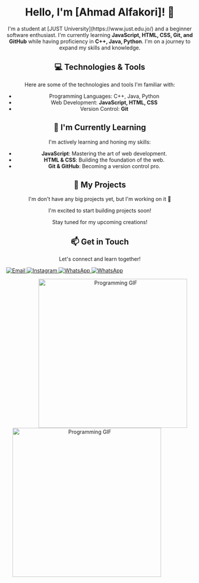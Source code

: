 <h1 align="center">Hello, I'm [Ahmad Alfakori]! 👋</h1>

<p align="center">I'm a student at [JUST University](https://www.just.edu.jo/) and a beginner software enthusiast. I'm currently learning <strong>JavaScript, HTML, CSS, Git, and GitHub</strong> while having proficiency in <strong>C++, Java, Python</strong>. I'm on a journey to expand my skills and knowledge.</p>

<h2 align="center">💻 Technologies & Tools</h2>

<p align="center">Here are some of the technologies and tools I'm familiar with:</p>

<ul align="center">
  <li>Programming Languages: C++, Java, Python</li>
  <li>Web Development: <strong>JavaScript, HTML, CSS</strong></li>
  <li>Version Control: <strong>Git</strong></li>
</ul>

<h2 align="center">🌱 I'm Currently Learning</h2>

<p align="center">I'm actively learning and honing my skills:</p>

<ul align="center">
  <li><strong>JavaScript</strong>: Mastering the art of web development.</li>
  <li><strong>HTML & CSS</strong>: Building the foundation of the web.</li>
  <li><strong>Git & GitHub</strong>: Becoming a version control pro.</li>
</ul>

<h2 align="center">🚀 My Projects</h2>
<p align="center">I'm don't have any big projects yet, but I'm working on it 💪</p>

<p align="center">I'm excited to start building projects soon!</p>

<p align="center">Stay tuned for my upcoming creations!</p>

<h2 align="center">📫 Get in Touch</h2>

<p align="center">Let's connect and learn together!</p>

  <a href="mailto:ahmadjkff1@gmail.com">
    <img src="https://img.shields.io/badge/Email-Contact-red?style=for-the-badge&logo=gmail" alt="Email">
  </a>
  <a href="https://instagram.com/ahmadjkff?igshid=ajMyZWVucnM2M21o">
    <img src="https://img.shields.io/badge/Instagram-Follow-blue?style=for-the-badge&logo=instagram" alt="Instagram">
  </a>
  <a href="[wa.me/971567510918](https://w.app/vWjRGl)">
    <img src="https://img.shields.io/badge/WhatsApp-Chat-green?style=for-the-badge&logo=whatsapp" alt="WhatsApp">
  </a>
  <a href="[wa.me/962799635582](https://w.app/2bz7Cc)">
    <img src="https://img.shields.io/badge/WhatsApp-Chat-green?style=for-the-badge&logo=whatsapp" alt="WhatsApp">
  </a>
</p>

<p align="center">
  <img src="https://media.giphy.com/media/qgQUggAC3Pfv687qPC/giphy.gif" alt="Programming GIF" width="400" height="400" style="margin-left: 70px;">
  <img src="https://media.giphy.com/media/dBlZwFc1QjzXseX7aT/giphy.gif" alt="Programming GIF" width="400" height="400" style="margin-right: 70px;">
</p>
